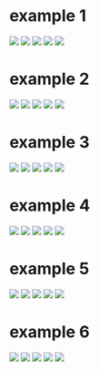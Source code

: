 # example 1
![](../sample/sample1.png)
![](1/eye-final.png)
![](1/hair-final.png)
![](1/head-final.png)
![](1/head-final2.png)

# example 2
![](../sample/sample2.png)
![](2/eye-final.png)
![](2/hair-final.png)
![](2/head-final.png)
![](2/head-final2.png)

# example 3
![](../sample/sample3.png)
![](3/eye-final.png)
![](3/hair-final.png)
![](3/head-final.png)
![](3/head-final2.png)

# example 4
![](../sample/sample4.png)
![](4/eye-final.png)
![](4/hair-final.png)
![](4/head-final.png)
![](4/head-final2.png)

# example 5
![](../sample/sample5.png)
![](5/eye-final.png)
![](5/hair-final.png)
![](5/head-final.png)
![](5/head-final2.png)

# example 6
![](../sample/sample6.png)
![](6/eye-final.png)
![](6/hair-final.png)
![](6/head-final.png)
![](6/head-final2.png)
